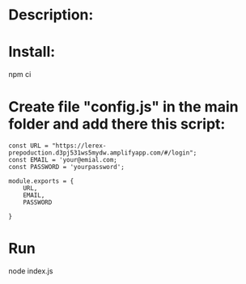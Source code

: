 # Description:

# Install:

npm ci

# Create file "config.js" in the main folder and add there this script:
```
const URL = "https://lerex-prepoduction.d3pj531ws5mydw.amplifyapp.com/#/login";
const EMAIL = 'your@emial.com;
const PASSWORD = 'yourpassword';

module.exports = {
    URL,
    EMAIL,
    PASSWORD

}

```


# Run

node index.js

